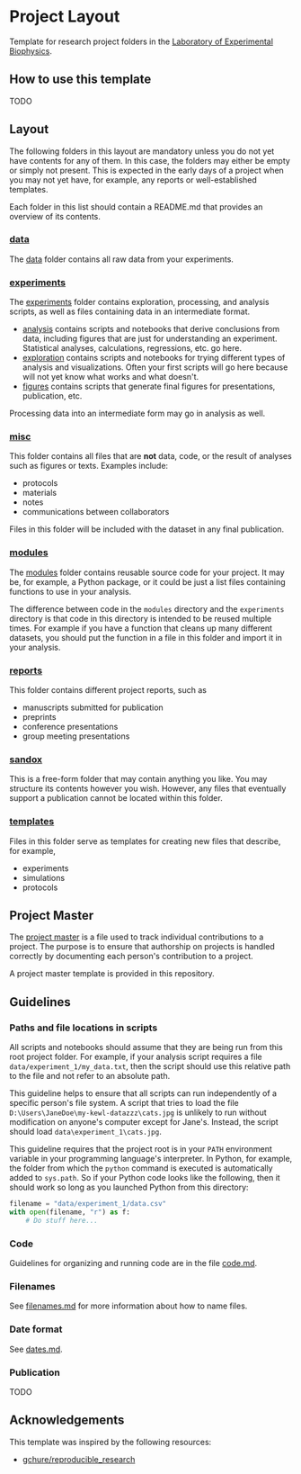 # Project Layout

Template for research project folders in the [Laboratory of Experimental Biophysics](https://www.epfl.ch/labs/leb/).

## How to use this template

TODO

## Layout

The following folders in this layout are mandatory unless you do not yet have contents for any of them. In this case, the folders may either be empty or simply not present. This is expected in the early days of a project when you may not yet have, for example, any reports or well-established templates.

Each folder in this list should contain a README.md that provides an overview of its contents.

### [data](data)

The [data](data) folder contains all raw data from your experiments.

### [experiments](experiments)

The [experiments](experiments) folder contains exploration, processing, and analysis scripts, as well as files containing data in an intermediate format.

- [analysis](experiments/analysis) contains scripts and notebooks that derive conclusions from data, including figures that are just for understanding an experiment. Statistical analyses, calculations, regressions, etc. go here.
- [exploration](experiments/exploration) contains scripts and notebooks for trying different types of analysis and visualizations. Often your first scripts will go here because will not yet know what works and what doesn't.
- [figures](experiments/figures) contains scripts that generate final figures for presentations, publication, etc.

Processing data into an intermediate form may go in analysis as well.

### [misc](misc)

This folder contains all files that are **not** data, code, or the result of analyses such as figures or texts. Examples include:

- protocols
- materials
- notes
- communications between collaborators

Files in this folder will be included with the dataset in any final publication.

### [modules](modules)

The [modules](modules) folder contains reusable source code for your project. It may be, for example, a Python package, or it could be just a list files containing functions to use in your analysis.

The difference between code in the `modules` directory and the `experiments` directory is that code in this directory is intended to be reused multiple times. For example if you have a function that cleans up many different datasets, you should put the function in a file in this folder and import it in your analysis.

### [reports](reports)

This folder contains different project reports, such as

- manuscripts submitted for publication
- preprints
- conference presentations
- group meeting presentations

### [sandox](sandbox)

This is a free-form folder that may contain anything you like. You may structure its contents however you wish. However, any files that eventually support a publication cannot be located within this folder.

### [templates](templates)

Files in this folder serve as templates for creating new files that describe, for example,

- experiments
- simulations
- protocols

## Project Master

The [project master](project_master.xlsx) is a file used to track individual contributions to a project. The purpose is to ensure that authorship on projects is handled correctly by documenting each person's contribution to a project.

A project master template is provided in this repository.

## Guidelines

### Paths and file locations in scripts

All scripts and notebooks should assume that they are being run from this root project folder. For example, if your analysis script requires a file `data/experiment_1/my_data.txt`, then the script should use this relative path to the file and not refer to an absolute path.

This guideline helps to ensure that all scripts can run independently of a specific person's file system. A script that tries to load the file `D:\Users\JaneDoe\my-kewl-datazzz\cats.jpg` is unlikely to run without modification on anyone's computer except for Jane's. Instead, the script should load `data\experiment_1\cats.jpg`.

This guideline requires that the project root is in your `PATH` environment variable in your programming language's interpreter. In Python, for example, the folder from which the `python` command is executed is automatically added to `sys.path`. So if your Python code looks like the following, then it should work so long as you launched Python from this directory:

```python
filename = "data/experiment_1/data.csv"
with open(filename, "r") as f:
    # Do stuff here...
```

### Code

Guidelines for organizing and running code are in the file [code.md](code.md).

### Filenames

See [filenames.md](filenames.md) for more information about how to name files.

### Date format

See [dates.md](dates.md).

### Publication

TODO

## Acknowledgements

This template was inspired by the following resources:

- [gchure/reproducible_research](https://github.com/gchure/reproducible_research)
